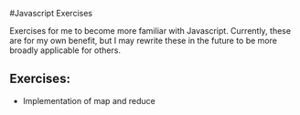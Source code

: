 #Javascript Exercises

Exercises for me to become more familiar with Javascript. Currently, these are for my own benefit, but I may rewrite these in the future to be more broadly applicable for others.

## Exercises:
- Implementation of map and reduce
